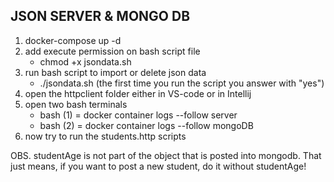 ## JSON SERVER & MONGO DB

 1. docker-compose up -d
 2. add execute permission on bash script file
    - chmod +x jsondata.sh
 3. run bash script to import or delete json data
    - ./jsondata.sh (the first time you run the script you answer with "yes")
 4. open the httpclient folder either in VS-code or in Intellij
 5. open two bash terminals
    - bash (1) = docker container logs --follow server
    - bash (2) = docker container logs --follow mongoDB
 6. now try to run the students.http scripts


OBS. studentAge is not part of the object that is posted into mongodb. That just means, if you want to post a new student, do it without studentAge!
